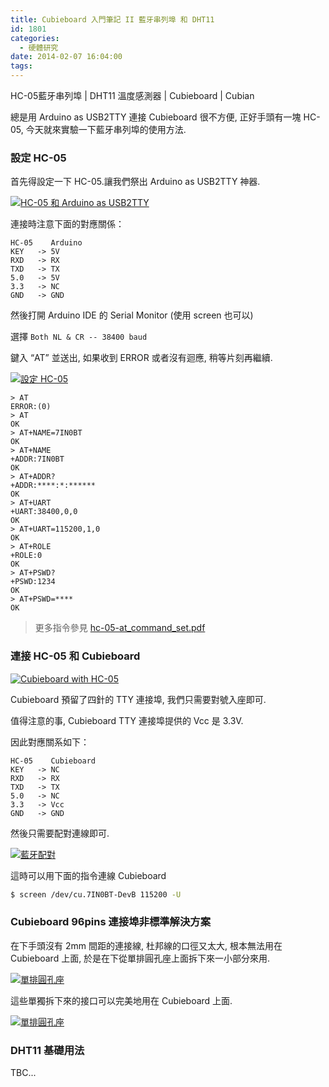 ```yaml
---
title: Cubieboard 入門筆記 II 藍牙串列埠 和 DHT11
id: 1801
categories:
  - 硬體研究
date: 2014-02-07 16:04:00
tags:
---
```


HC-05藍牙串列埠 | DHT11 溫度感測器 | Cubieboard | Cubian

總是用 Arduino as USB2TTY 連接 Cubieboard 很不方便, 正好手頭有一塊 HC-05, 今天就來實驗一下藍牙串列埠的使用方法.

<!--more-->

### 設定 HC-05

首先得設定一下 HC-05.讓我們祭出 Arduino as USB2TTY 神器.

[![HC-05 和 Arduino as USB2TTY](/wp-content/uploads/2014/02/CIMG2384-300x225.jpg)](/wp-content/uploads/2014/02/CIMG2384.jpg)

連接時注意下面的對應關係：

```
HC-05    Arduino
KEY   -> 5V
RXD   -> RX
TXD   -> TX
5.0   -> 5V
3.3   -> NC
GND   -> GND
```

然後打開 Arduino IDE 的 Serial Monitor  (使用 screen 也可以)

選擇 `Both NL & CR -- 38400 baud`

鍵入 “AT” 並送出, 如果收到 ERROR 或者沒有迴應, 稍等片刻再繼續.

[![設定 HC-05](/wp-content/uploads/2014/02/設定HC-05-300x193.png)](/wp-content/uploads/2014/02/設定HC-05.png)

```
> AT
ERROR:(0)
> AT
OK
> AT+NAME=7IN0BT
OK
> AT+NAME
+ADDR:7IN0BT
OK
> AT+ADDR?
+ADDR:****:*:******
OK
> AT+UART
+UART:38400,0,0
OK
> AT+UART=115200,1,0
OK
> AT+ROLE
+ROLE:0
OK
> AT+PSWD?
+PSWD:1234
OK
> AT+PSWD=****
OK
```

> 更多指令參見 [hc-05-at_command_set.pdf](http://robopoly.epfl.ch/files/content/sites/robopoly/files/Tutoriels/bluetooth/hc-05-at_command_set.pdf)

### 連接 HC-05 和 Cubieboard

[![Cubieboard with HC-05](/wp-content/uploads/2014/02/CIMG2380-300x225.jpg)](/wp-content/uploads/2014/02/CIMG2380.jpg)

Cubieboard 預留了四針的 TTY 連接埠, 我們只需要對號入座即可.

值得注意的事, Cubieboard TTY 連接埠提供的 Vcc 是 3.3V.

因此對應關系如下：

```
HC-05    Cubieboard
KEY   -> NC
RXD   -> RX
TXD   -> TX
5.0   -> NC
3.3   -> Vcc
GND   -> GND
```

然後只需要配對連線即可.

[![藍牙配對](/wp-content/uploads/2014/02/Bluetooth-Connection-300x216.png)](/wp-content/uploads/2014/02/Bluetooth-Connection.png)

這時可以用下面的指令連線 Cubieboard

```bash
$ screen /dev/cu.7IN0BT-DevB 115200 -U
```

### Cubieboard 96pins 連接埠非標準解決方案

在下手頭沒有 2mm 間距的連接線, 杜邦線的口徑又太大, 根本無法用在 Cubieboard 上面, 於是在下從單排圓孔座上面拆下來一小部分來用.

[![單排圓孔座](/wp-content/uploads/2014/02/CIMG2375-300x225.jpg)](/wp-content/uploads/2014/02/CIMG2375.jpg)

這些單獨拆下來的接口可以完美地用在 Cubieboard 上面.

[![單排圓孔座](/wp-content/uploads/2014/02/CIMG2376-300x225.jpg)](/wp-content/uploads/2014/02/CIMG2376.jpg)

### DHT11 基礎用法

TBC...
